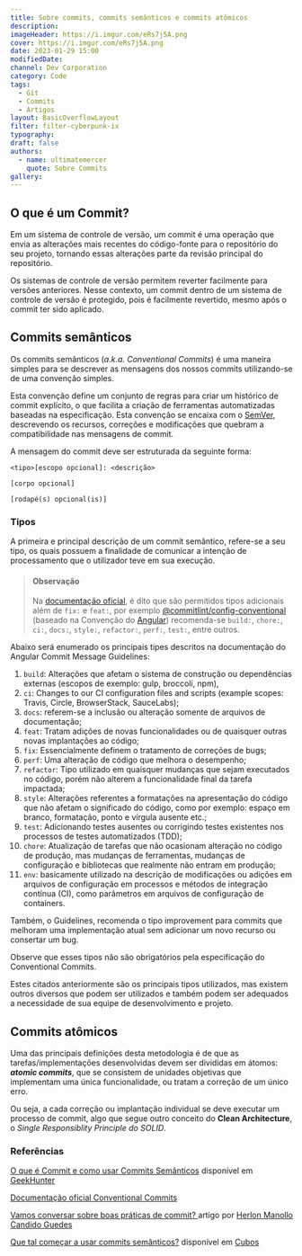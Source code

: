 ```yaml
---
title: Sobre commits, commits semânticos e commits atômicos
description:
imageHeader: https://i.imgur.com/eRs7j5A.png
cover: https://i.imgur.com/eRs7j5A.png
date: 2023-01-29 15:00
modifiedDate:
channel: Dev Corporation
category: Code
tags:
  - Git
  - Commits
  - Artigos
layout: BasicOverflowLayout
filter: filter-cyberpunk-ix
typography:
draft: false
authors:
  - name: ultimatemercer
    quote: Sobre Commits
gallery:
---
```


## O que é um Commit?

Em um sistema de controle de versão, um commit é uma operação que envia as alterações mais recentes do código-fonte para o repositório do seu projeto, tornando essas alterações parte da revisão principal do repositório.

Os sistemas de controle de versão permitem reverter facilmente para versões anteriores. Nesse contexto, um commit dentro de um sistema de controle de versão é protegido, pois é facilmente revertido, mesmo após o commit ter sido aplicado.

## Commits semânticos

Os commits semânticos (_a.k.a. Conventional Commits_) é uma maneira simples para se descrever as mensagens dos nossos commits utilizando-se de uma convenção simples.

Esta convenção define um conjunto de regras para criar um histórico de commit explícito, o que facilita a criação de ferramentas automatizadas baseadas na especificação. Esta convenção se encaixa com o [SemVer](https://semver.org/), descrevendo os recursos, correções e modificações que quebram a compatibilidade nas mensagens de commit.

A mensagem do commit deve ser estruturada da seguinte forma:

```git
<tipo>[escopo opcional]: <descrição>

[corpo opcional]

[rodapé(s) opcional(is)]
```

### Tipos

A primeira e principal descrição de um commit semântico, refere-se a seu tipo, os quais possuem a finalidade de comunicar a intenção de processamento que o utilizador teve em sua execução.

> #### Observação
>
> Na [documentação oficial](https://www.conventionalcommits.org/pt-br/v1.0.0/), é dito que são permitidos tipos adicionais além de `fix:` e `feat:`, por exemplo [@commitlint/config-conventional](https://github.com/conventional-changelog/commitlint/tree/master/%40commitlint/config-conventional) (baseado na Convenção do [Angular](https://github.com/angular/angular/blob/22b96b9/CONTRIBUTING.md#-commit-message-guidelines)) recomenda-se `build:`, `chore:`, `ci:`, `docs:`, `style:`, `refactor:`, `perf:`, `test:`, entre outros.

Abaixo será enumerado os principais tipes descritos na documentação do Angular Commit Message Guidelines:

1. `build`: Alterações que afetam o sistema de construção ou dependências externas (escopos de exemplo: gulp, broccoli, npm),
2. `ci`: Changes to our CI configuration files and scripts (example scopes: Travis, Circle, BrowserStack, SauceLabs);
3. `docs`: referem-se a inclusão ou alteração somente de arquivos de documentação;
4. `feat`: Tratam adições de novas funcionalidades ou de quaisquer outras novas implantações ao código;
5. `fix`: Essencialmente definem o tratamento de correções de bugs;
6. `perf`: Uma alteração de código que melhora o desempenho;
7. `refactor`: Tipo utilizado em quaisquer mudanças que sejam executados no código, porém não alterem a funcionalidade final da tarefa impactada;
8. `style`: Alterações referentes a formatações na apresentação do código que não afetam o significado do código, como por exemplo: espaço em branco, formatação, ponto e vírgula ausente etc.;
9. `test`: Adicionando testes ausentes ou corrigindo testes existentes nos processos de testes automatizados (TDD);
10. `chore`: Atualização de tarefas que não ocasionam alteração no código de produção, mas mudanças de ferramentas, mudanças de configuração e bibliotecas que realmente não entram em produção;
11. `env`: basicamente utilizado na descrição de modificações ou adições em arquivos de configuração em processos e métodos de integração contínua (CI), como parâmetros em arquivos de configuração de containers.

Também, o Guidelines, recomenda o tipo improvement para commits que melhoram uma implementação atual sem adicionar um novo recurso ou consertar um bug.

Observe que esses tipos não são obrigatórios pela especificação do Conventional Commits.

Estes citados anteriormente são os principais tipos utilizados, mas existem outros diversos que podem ser utilizados e também podem ser adequados a necessidade de sua equipe de desenvolvimento e projeto.

## Commits atômicos

Uma das principais definições desta metodologia é de que as tarefas/implementações desenvolvidas devem ser divididas em átomos: _**atomic commits**_, que se consistem de unidades objetivas que implementam uma única funcionalidade, ou tratam a correção de um único erro.

Ou seja, a cada correção ou implantação individual se deve executar um processo de commit, algo que segue outro conceito do **Clean Architecture**, o _Single Responsiblity Principle do SOLID_.

### Referências

[O que é Commit e como usar Commits Semânticos](https://blog.geekhunter.com.br/o-que-e-commit-e-como-usar-commits-semanticos/) disponível em [GeekHunter](https://blog.geekhunter.com.br/)

[Documentação oficial Conventional Commits](https://www.conventionalcommits.org/pt-br/v1.0.0/)

[Vamos conversar sobre boas práticas de commit? ](https://www.linkedin.com/pulse/vamos-conversar-sobre-boas-pr%C3%A1ticas-de-commit-c%C3%A2ndido-guedes) artigo por [Herlon Manollo Candido Guedes](https://br.linkedin.com/public-profile/in/herlon-manollo-candido-guedes?trk=author_mini-profile_title&challengeId=AQHmJPYBc0T0YQAAAXesRimUWNUIB4WOIgm5XdcdKgJ-Fii_1lUSMyUZ9SjUSv_d6ahV8j5xfi6606iNMYIfgSVw9aXJVjDk7A&submissionId=e129db80-7150-6416-89ab-64df6a86c95d)

[Que tal começar a usar commits semânticos?](https://blog.cubos.io/que-tal-comecar-a-usar-commits-semanticos/) disponível em [Cubos](https://blog.cubos.io/)
